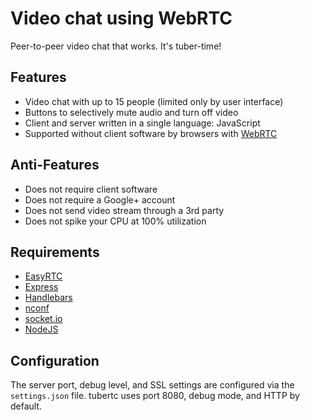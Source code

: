 Video chat using WebRTC
=========================

Peer-to-peer video chat that works. It's tuber-time!

## Features
* Video chat with up to 15 people (limited only by user interface)
* Buttons to selectively mute audio and turn off video
* Client and server written in a single language: JavaScript
* Supported without client software by browsers with [WebRTC](http://caniuse.com/#feat=rtcpeerconnection)

## Anti-Features
* Does not require client software
* Does not require a Google+ account
* Does not send video stream through a 3rd party
* Does not spike your CPU at 100% utilization

## Requirements
* [EasyRTC](https://www.npmjs.org/package/easyrtc)
* [Express](https://www.npmjs.org/package/express)
* [Handlebars](http://handlebarsjs.com/)
* [nconf](https://www.npmjs.org/package/nconf)
* [socket.io](https://www.npmjs.org/package/socket.io)
* [NodeJS](https://nodejs.org/)


## Configuration
The server port, debug level, and SSL settings are configured via the `settings.json` file. tubertc uses port 8080, debug mode, and HTTP by default.
